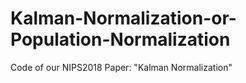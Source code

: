 # Kalman-Normalization-or-Population-Normalization
Code of our NIPS2018 Paper: "Kalman Normalization"
